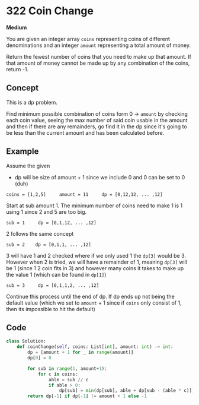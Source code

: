 # 322 Coin Change

**Medium**

You are given an integer array `coins` representing coins of different denominations and an integer `amount` representing a total amount of money.

Return the fewest number of coins that you need to make up that amount. If that amount of money cannot be made up by any combination of the coins, return -1.

## Concept

This is a dp problem.

Find minimum possible combination of coins form 0 -> `amount` by checking each coin value, seeing the max number of said coin usable in the amount and then if there are any remainders, go find it in the dp since it's going to be less than the current amount and has been calculated before.

## Example

Assume the given

- dp will be size of amount + 1 since we include 0 and 0 can be set to 0 (duh)

```
coins = [1,2,5]     amount = 11     dp = [0,12,12, ... ,12]
```

Start at sub amount 1. The minimum number of coins need to make 1 is 1 using 1 since 2 and 5 are too big.

```
sub = 1     dp = [0,1,12, ... ,12]
```

2 follows the same concept

```
sub = 2    dp = [0,1,1, ... ,12]
```

3 will have 1 and 2 checked where if we only used 1 the `dp[3]` would be 3. However when 2 is tried, we will have a remainder of 1, meaning `dp[3]` will be 1 (since 1 2 coin fits in 3) and however many coins it takes to make up the value 1 (which can be found in `dp[1]`)

```
sub = 3     dp = [0,1,1,2, ... ,12]
```

Continue this process until the end of dp. If dp ends up not being the default value (which we set to `amount` + 1 since if `coins` only consist of 1, then its impossible to hit the default)

## Code

```python
class Solution:
    def coinChange(self, coins: List[int], amount: int) -> int:
        dp = [amount + 1 for _ in range(amount)]
        dp[0] = 0

        for sub in range(1, amount+1):
            for c in coins:
                able = sub // c
                if able > 0:
                    dp[sub] = min(dp[sub], able + dp[sub - (able * c)])
        return dp[-1] if dp[-1] != amount + 1 else -1
```

